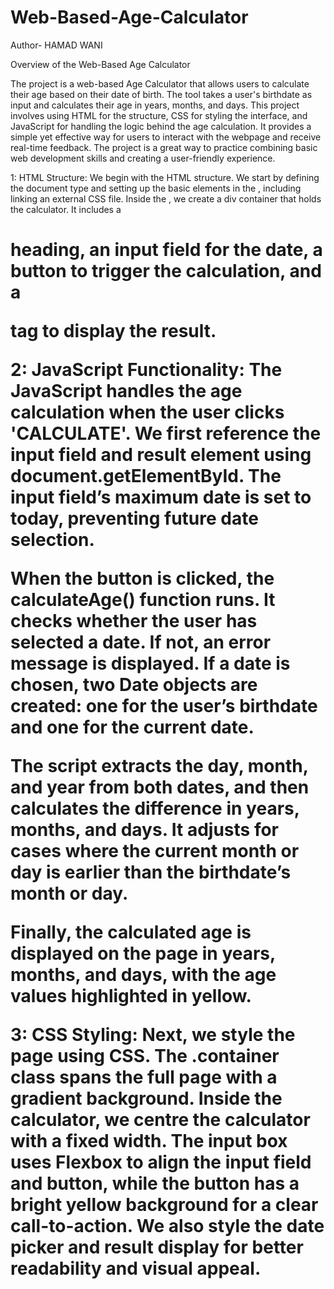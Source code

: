 # Web-Based-Age-Calculator

Author- HAMAD WANI

Overview of the Web-Based Age Calculator

The project is a web-based Age Calculator that allows users to calculate their age based on their date of birth. The tool takes a user's birthdate as input and calculates their age in years, months, and days. This project involves using HTML for the structure, CSS for styling the interface, and JavaScript for handling the logic behind the age calculation. It provides a simple yet effective way for users to interact with the webpage and receive real-time feedback. The project is a great way to practice combining basic web development skills and creating a user-friendly experience.



1: HTML Structure: We begin with the HTML structure. We start by defining the document type and setting up the basic elements in the <head>, including linking an external CSS file. Inside the <body>, we create a div container that holds the calculator. It includes a <h1> heading, an input field for the date, a button to trigger the calculation, and a <p> tag to display the result.



2: JavaScript Functionality: The JavaScript handles the age calculation when the user clicks 'CALCULATE'. We first reference the input field and result element using document.getElementById. The input field’s maximum date is set to today, preventing future date selection.

When the button is clicked, the calculateAge() function runs. It checks whether the user has selected a date. If not, an error message is displayed. If a date is chosen, two Date objects are created: one for the user’s birthdate and one for the current date.

The script extracts the day, month, and year from both dates, and then calculates the difference in years, months, and days. It adjusts for cases where the current month or day is earlier than the birthdate’s month or day.

Finally, the calculated age is displayed on the page in years, months, and days, with the age values highlighted in yellow.



3: CSS Styling: Next, we style the page using CSS. The .container class spans the full page with a gradient background. Inside the calculator, we centre the calculator with a fixed width. The input box uses Flexbox to align the input field and button, while the button has a bright yellow background for a clear call-to-action. We also style the date picker and result display for better readability and visual appeal.
